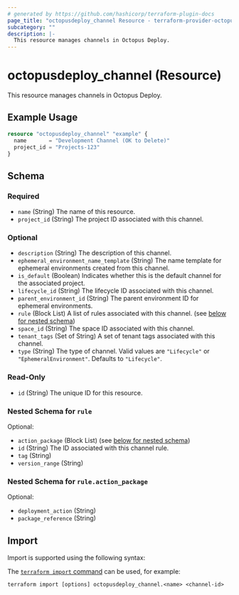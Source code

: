 ```yaml
---
# generated by https://github.com/hashicorp/terraform-plugin-docs
page_title: "octopusdeploy_channel Resource - terraform-provider-octopusdeploy"
subcategory: ""
description: |-
  This resource manages channels in Octopus Deploy.
---
```


# octopusdeploy_channel (Resource)

This resource manages channels in Octopus Deploy.

## Example Usage

```terraform
resource "octopusdeploy_channel" "example" {
  name       = "Development Channel (OK to Delete)"
  project_id = "Projects-123"
}
```

<!-- schema generated by tfplugindocs -->
## Schema

### Required

- `name` (String) The name of this resource.
- `project_id` (String) The project ID associated with this channel.

### Optional

- `description` (String) The description of this channel.
- `ephemeral_environment_name_template` (String) The name template for ephemeral environments created from this channel.
- `is_default` (Boolean) Indicates whether this is the default channel for the associated project.
- `lifecycle_id` (String) The lifecycle ID associated with this channel.
- `parent_environment_id` (String) The parent environment ID for ephemeral environments.
- `rule` (Block List) A list of rules associated with this channel. (see [below for nested schema](#nestedblock--rule))
- `space_id` (String) The space ID associated with this channel.
- `tenant_tags` (Set of String) A set of tenant tags associated with this channel.
- `type` (String) The type of channel. Valid values are `"Lifecycle"` or `"EphemeralEnvironment"`. Defaults to `"Lifecycle"`.

### Read-Only

- `id` (String) The unique ID for this resource.

<a id="nestedblock--rule"></a>
### Nested Schema for `rule`

Optional:

- `action_package` (Block List) (see [below for nested schema](#nestedblock--rule--action_package))
- `id` (String) The ID associated with this channel rule.
- `tag` (String)
- `version_range` (String)

<a id="nestedblock--rule--action_package"></a>
### Nested Schema for `rule.action_package`

Optional:

- `deployment_action` (String)
- `package_reference` (String)

## Import

Import is supported using the following syntax:

The [`terraform import` command](https://developer.hashicorp.com/terraform/cli/commands/import) can be used, for example:

```shell
terraform import [options] octopusdeploy_channel.<name> <channel-id>
```
